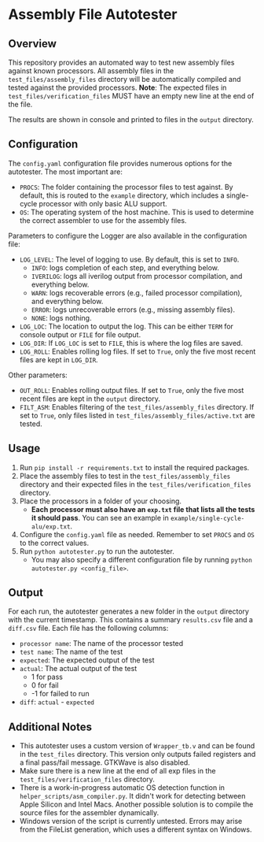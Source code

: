 # Assembly File Autotester
## Overview 
This repository provides an automated way to test new assembly files against known processors. All assembly files in the `test_files/assembly_files` directory will be automatically compiled and tested against the provided processors. **Note**: The expected files in `test_files/verification_files` MUST have an empty new line at the end of the file.

The results are shown in console and printed to files in the `output` directory. 

## Configuration
The `config.yaml` configuration file provides numerous options for the autotester. The most important are:
* `PROCS`: The folder containing the processor files to test against. By default, this is routed to the `example` directory, which includes a single-cycle processor with only basic ALU support. 
* `OS`: The operating system of the host machine. This is used to determine the correct assembler to use for the assembly files. 


Parameters to configure the Logger are also available in the configuration file:
* `LOG_LEVEL`: The level of logging to use. By default, this is set to `INFO`.
    * `INFO`: logs completion of each step, and everything below.
    * `IVERILOG`: logs all iverilog output from processor compilation, and everything below.
    * `WARN`: logs recoverable errors (e.g., failed processor compilation), and everything below.
    * `ERROR`: logs unrecoverable errors (e.g., missing assembly files).
    * `NONE`: logs nothing.
* `LOG_LOC`: The location to output the log. This can be either `TERM` for console output or `FILE` for file output. 
* `LOG_DIR`: If `LOG_LOC` is set to `FILE`, this is where the log files are saved. 
* `LOG_ROLL`: Enables rolling log files. If set to `True`, only the five most recent files are kept in `LOG_DIR`.

Other parameters:
* `OUT_ROLL`: Enables rolling output files. If set to `True`, only the five most recent files are kept in the `output` directory.
* `FILT_ASM`: Enables filtering of the `test_files/assembly_files` directory. If set to `True`, only files listed in `test_files/assembly_files/active.txt` are tested.

## Usage
1. Run `pip install -r requirements.txt` to install the required packages.
2. Place the assembly files to test in the `test_files/assembly_files` directory and their expected files in the `test_files/verification_files` directory.
3. Place the processors in a folder of your choosing. 
    - **Each processor must also have an `exp.txt` file that lists all the tests it should pass**. You can see an example in `example/single-cycle-alu/exp.txt`. 
4. Configure the `config.yaml` file as needed. Remember to set `PROCS` and `OS` to the correct values. 
5. Run `python autotester.py` to run the autotester.
    - You may also specify a different configuration file by running `python autotester.py <config_file>`.

## Output
For each run, the autotester generates a new folder in the `output` directory with the current timestamp. This contains a summary `results.csv` file and a `diff.csv` file. Each file has the following columns:
* `processor name`: The name of the processor tested
* `test name`: The name of the test
* `expected`: The expected output of the test
* `actual`: The actual output of the test
    - 1 for pass
    - 0 for fail
    - -1 for failed to run
* `diff`: `actual` - `expected`

## Additional Notes
* This autotester uses a custom version of `Wrapper_tb.v` and can be found in the `test_files` directory. This version only outputs failed registers and a final pass/fail message. GTKWave is also disabled. 
* Make sure there is a new line at the end of all exp files in the `test_files/verification_files` directory. 
* There is a work-in-progress automatic OS detection function in `helper_scripts/asm_compiler.py`. It didn't work for detecting between Apple Silicon and Intel Macs. Another possible solution is to compile the source files for the assembler dynamically. 
* Windows version of the script is currently untested. Errors may arise from the FileList generation, which uses a different syntax on Windows.